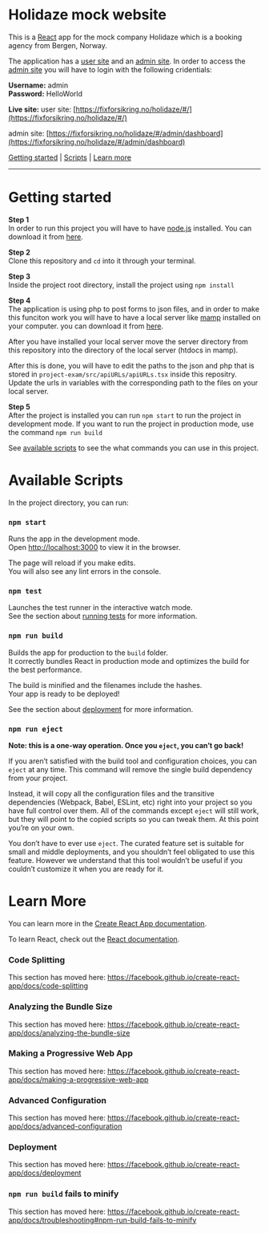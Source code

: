 # Holidaze mock website
This is a [React](https://reactjs.org/) app for the mock company Holidaze which is a booking agency from Bergen, Norway. 

The application has a [user site](https://fixforsikring.no/holidaze/#/) and an [admin site](https://fixforsikring.no/holidaze/#/admin/dashboard). In order to access the [admin site](https://fixforsikring.no/holidaze/#/admin/dashboard) you will have to login with the following cridentials:

**Username:** admin  
**Password:** HelloWorld  
  
**Live site:**
user site:
[https://fixforsikring.no/holidaze/#/](https://fixforsikring.no/holidaze/#/)

admin site:
[https://fixforsikring.no/holidaze/#/admin/dashboard](https://fixforsikring.no/holidaze/#/admin/dashboard)


[Getting started](#getting-started) | [Scripts](#available-scripts) | [Learn more](#learn-more) 
***

# Getting started

**Step 1**  
In order to run this project you will have to have [node.js](https://nodejs.org/en/) installed. You can download it from [here](https://nodejs.org/en/).

**Step 2**  
Clone this repository and ```cd``` into it through your terminal.

**Step 3**  
Inside the project root directory, install the project using ```npm install```

**Step 4**  
The application is using php to post forms to json files, and in order to make this funciton work you will have to have a local server like [mamp](https://www.mamp.info/en/) installed on your computer. you can download it from [here](https://www.mamp.info/en/downloads/).

After you have installed your local server move the server directory from this repository into the directory of the local server (htdocs in mamp).

After this is done, you will have to edit the paths to the json and php that is stored in ```project-exam/src/apiURLs/apiURLs.tsx``` inside this repositry. Update the urls in variables with the corresponding path to the files on your local server.

**Step 5**   
After the project is installed you can run ```npm start``` to run the project in development mode.
If you want to run the project in production mode, use the command ```npm run build```

See [available scripts](#available-scripts) to see the what commands you can use in this project.

# Available Scripts

In the project directory, you can run:

### `npm start`

Runs the app in the development mode.<br>
Open [http://localhost:3000](http://localhost:3000) to view it in the browser.

The page will reload if you make edits.<br>
You will also see any lint errors in the console.

### `npm test`

Launches the test runner in the interactive watch mode.<br>
See the section about [running tests](https://facebook.github.io/create-react-app/docs/running-tests) for more information.

### `npm run build`

Builds the app for production to the `build` folder.<br>
It correctly bundles React in production mode and optimizes the build for the best performance.

The build is minified and the filenames include the hashes.<br>
Your app is ready to be deployed!

See the section about [deployment](https://facebook.github.io/create-react-app/docs/deployment) for more information.

### `npm run eject`

**Note: this is a one-way operation. Once you `eject`, you can’t go back!**

If you aren’t satisfied with the build tool and configuration choices, you can `eject` at any time. This command will remove the single build dependency from your project.

Instead, it will copy all the configuration files and the transitive dependencies (Webpack, Babel, ESLint, etc) right into your project so you have full control over them. All of the commands except `eject` will still work, but they will point to the copied scripts so you can tweak them. At this point you’re on your own.

You don’t have to ever use `eject`. The curated feature set is suitable for small and middle deployments, and you shouldn’t feel obligated to use this feature. However we understand that this tool wouldn’t be useful if you couldn’t customize it when you are ready for it.

# Learn More

You can learn more in the [Create React App documentation](https://facebook.github.io/create-react-app/docs/getting-started).

To learn React, check out the [React documentation](https://reactjs.org/).

### Code Splitting

This section has moved here: https://facebook.github.io/create-react-app/docs/code-splitting

### Analyzing the Bundle Size

This section has moved here: https://facebook.github.io/create-react-app/docs/analyzing-the-bundle-size

### Making a Progressive Web App

This section has moved here: https://facebook.github.io/create-react-app/docs/making-a-progressive-web-app

### Advanced Configuration

This section has moved here: https://facebook.github.io/create-react-app/docs/advanced-configuration

### Deployment

This section has moved here: https://facebook.github.io/create-react-app/docs/deployment

### `npm run build` fails to minify

This section has moved here: https://facebook.github.io/create-react-app/docs/troubleshooting#npm-run-build-fails-to-minify
